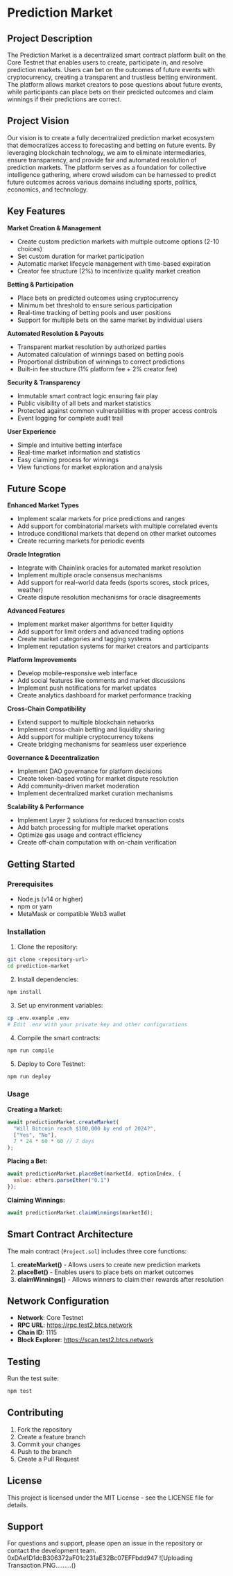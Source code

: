 # Prediction Market

## Project Description

The Prediction Market is a decentralized smart contract platform built on the Core Testnet that enables users to create, participate in, and resolve prediction markets. Users can bet on the outcomes of future events with cryptocurrency, creating a transparent and trustless betting environment. The platform allows market creators to pose questions about future events, while participants can place bets on their predicted outcomes and claim winnings if their predictions are correct.

## Project Vision

Our vision is to create a fully decentralized prediction market ecosystem that democratizes access to forecasting and betting on future events. By leveraging blockchain technology, we aim to eliminate intermediaries, ensure transparency, and provide fair and automated resolution of prediction markets. The platform serves as a foundation for collective intelligence gathering, where crowd wisdom can be harnessed to predict future outcomes across various domains including sports, politics, economics, and technology.

## Key Features

**Market Creation & Management**
- Create custom prediction markets with multiple outcome options (2-10 choices)
- Set custom duration for market participation
- Automatic market lifecycle management with time-based expiration
- Creator fee structure (2%) to incentivize quality market creation

**Betting & Participation**
- Place bets on predicted outcomes using cryptocurrency
- Minimum bet threshold to ensure serious participation
- Real-time tracking of betting pools and user positions
- Support for multiple bets on the same market by individual users

**Automated Resolution & Payouts**
- Transparent market resolution by authorized parties
- Automated calculation of winnings based on betting pools
- Proportional distribution of winnings to correct predictions
- Built-in fee structure (1% platform fee + 2% creator fee)

**Security & Transparency**
- Immutable smart contract logic ensuring fair play
- Public visibility of all bets and market statistics
- Protected against common vulnerabilities with proper access controls
- Event logging for complete audit trail

**User Experience**
- Simple and intuitive betting interface
- Real-time market information and statistics
- Easy claiming process for winnings
- View functions for market exploration and analysis

## Future Scope

**Enhanced Market Types**
- Implement scalar markets for price predictions and ranges
- Add support for combinatorial markets with multiple correlated events
- Introduce conditional markets that depend on other market outcomes
- Create recurring markets for periodic events

**Oracle Integration**
- Integrate with Chainlink oracles for automated market resolution
- Implement multiple oracle consensus mechanisms
- Add support for real-world data feeds (sports scores, stock prices, weather)
- Create dispute resolution mechanisms for oracle disagreements

**Advanced Features**
- Implement market maker algorithms for better liquidity
- Add support for limit orders and advanced trading options
- Create market categories and tagging systems
- Implement reputation systems for market creators and participants

**Platform Improvements**
- Develop mobile-responsive web interface
- Add social features like comments and market discussions
- Implement push notifications for market updates
- Create analytics dashboard for market performance tracking

**Cross-Chain Compatibility**
- Extend support to multiple blockchain networks
- Implement cross-chain betting and liquidity sharing
- Add support for multiple cryptocurrency tokens
- Create bridging mechanisms for seamless user experience

**Governance & Decentralization**
- Implement DAO governance for platform decisions
- Create token-based voting for market dispute resolution
- Add community-driven market moderation
- Implement decentralized market curation mechanisms

**Scalability & Performance**
- Implement Layer 2 solutions for reduced transaction costs
- Add batch processing for multiple market operations
- Optimize gas usage and contract efficiency
- Create off-chain computation with on-chain verification

## Getting Started

### Prerequisites
- Node.js (v14 or higher)
- npm or yarn
- MetaMask or compatible Web3 wallet

### Installation

1. Clone the repository:
```bash
git clone <repository-url>
cd prediction-market
```

2. Install dependencies:
```bash
npm install
```

3. Set up environment variables:
```bash
cp .env.example .env
# Edit .env with your private key and other configurations
```

4. Compile the smart contracts:
```bash
npm run compile
```

5. Deploy to Core Testnet:
```bash
npm run deploy
```

### Usage

**Creating a Market:**
```javascript
await predictionMarket.createMarket(
  "Will Bitcoin reach $100,000 by end of 2024?",
  ["Yes", "No"],
  7 * 24 * 60 * 60 // 7 days
);
```

**Placing a Bet:**
```javascript
await predictionMarket.placeBet(marketId, optionIndex, {
  value: ethers.parseEther("0.1")
});
```

**Claiming Winnings:**
```javascript
await predictionMarket.claimWinnings(marketId);
```

## Smart Contract Architecture

The main contract (`Project.sol`) includes three core functions:

1. **createMarket()** - Allows users to create new prediction markets
2. **placeBet()** - Enables users to place bets on market outcomes
3. **claimWinnings()** - Allows winners to claim their rewards after resolution

## Network Configuration

- **Network**: Core Testnet
- **RPC URL**: https://rpc.test2.btcs.network
- **Chain ID**: 1115
- **Block Explorer**: https://scan.test2.btcs.network

## Testing

Run the test suite:
```bash
npm test
```

## Contributing

1. Fork the repository
2. Create a feature branch
3. Commit your changes
4. Push to the branch
5. Create a Pull Request

## License

This project is licensed under the MIT License - see the LICENSE file for details.

## Support

For questions and support, please open an issue in the repository or contact the development team.  0xDAe1D1dcB306372aF01c231aE32Bc07EFFbdd947 ![Uploading Transaction.PNG…......()
